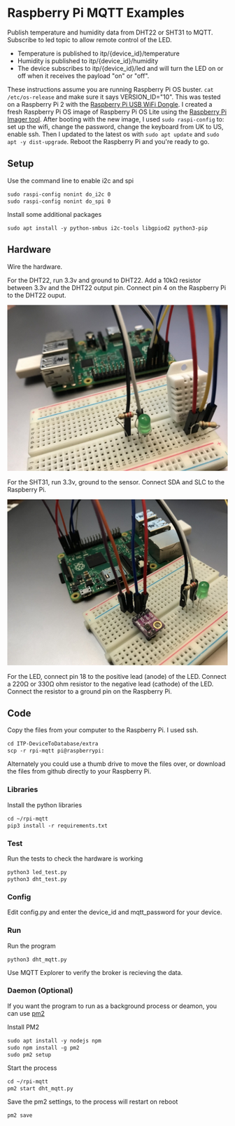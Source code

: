 # Raspberry Pi MQTT Examples

Publish temperature and humidity data from DHT22 or SHT31 to MQTT. Subscribe to led topic to allow remote control of the LED. 

 * Temperature is published to itp/{device_id}/temperature
 * Humidity is published to itp/{device_id}/humidity
 * The device subscribes to itp/{device_id}/led and will turn the LED on or off when it receives the payload "on" or "off".

These instructions assume you are running Raspberry Pi OS buster. `cat /etc/os-release` and make sure it says VERSION_ID="10". This was tested on a Raspberry Pi 2 with the [Raspberry Pi USB WiFi Dongle](https://www.raspberrypi.org/products/raspberry-pi-usb-wifi-dongle/). I created a fresh Raspberry Pi OS image of Raspberry Pi OS Lite using the [Raspberry Pi Imager tool](https://www.raspberrypi.org/software/). After booting with the new image, I used `sudo raspi-config` to: set up the wifi, change the password, change the keyboard from UK to US, enable ssh. Then I updated to the latest os with `sudo apt update` and `sudo apt -y dist-upgrade`. Reboot the Raspberry Pi and you're ready to go.

## Setup

Use the command line to enable i2c and spi

    sudo raspi-config nonint do_i2c 0  
    sudo raspi-config nonint do_spi 0  

Install some additional packages

    sudo apt install -y python-smbus i2c-tools libgpiod2 python3-pip

## Hardware

Wire the hardware. 

For the DHT22, run 3.3v and ground to DHT22. Add a 10kΩ resistor between 3.3v and the DHT22 output pin. Connect pin 4 on the Raspberry Pi to the DHT22 ouput.

![DHT22 wired to the raspberry py](pi-dht22.jpg)

For the SHT31, run 3.3v, ground to the sensor. Connect SDA and SLC to the Raspberry Pi.

![SHT31 wired to the raspberry pi](pi-sht31.jpg)

For the LED, connect pin 18 to the positive lead (anode) of the LED. Connect a 220Ω or 330Ω ohm resistor to the negative lead (cathode) of the LED. Connect the resistor to a ground pin on the Raspberry Pi.

## Code

Copy the files from your computer to the Raspberry Pi. I used ssh.

    cd ITP-DeviceToDatabase/extra
    scp -r rpi-mqtt pi@raspberrypi:

Alternately you could use a thumb drive to move the files over, or download the files from github directly to your Raspberry Pi.


### Libraries

Install the python libraries

    cd ~/rpi-mqtt
    pip3 install -r requirements.txt

### Test

Run the tests to check the hardware is working 

    python3 led_test.py
    python3 dht_test.py


### Config 
Edit config.py and enter the device_id and mqtt_password for your device.


### Run 

Run the program

    python3 dht_mqtt.py

Use MQTT Explorer to verify the broker is recieving the data.

### Daemon (Optional)

If you want the program to run as a background process or deamon, you can use [pm2](https://pm2.keymetrics.io/)

Install PM2

    sudo apt install -y nodejs npm
    sudo npm install -g pm2
    sudo pm2 setup

Start the process

    cd ~/rpi-mqtt
    pm2 start dht_mqtt.py 

Save the pm2 settings, to the process will restart on reboot

    pm2 save
